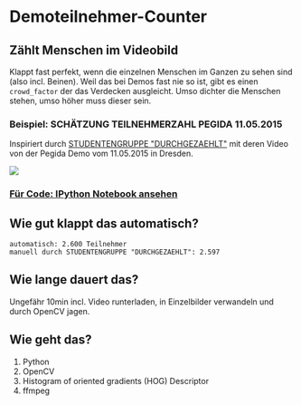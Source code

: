 # Demoteilnehmer-Counter

## Zählt Menschen im Videobild

Klappt fast perfekt, wenn die einzelnen Menschen im Ganzen zu sehen sind (also incl. Beinen). Weil das bei Demos fast nie so ist, gibt es einen `crowd_factor` der das Verdecken ausgleicht. Umso dichter die Menschen stehen, umso höher muss dieser sein.

### Beispiel: SCHÄTZUNG TEILNEHMERZAHL PEGIDA 11.05.2015

Inspiriert durch [STUDENTENGRUPPE "DURCHGEZAEHLT"](https://durchgezaehlt.wordpress.com/2015/05/12/schatzung-teilnehmerzahl-pegida-11-05-2015/) mit deren Video von der Pegida Demo vom 11.05.2015 in Dresden.

![](http://i.imgur.com/aW8KocQ.jpg)

### [Für Code: IPython Notebook ansehen](https://github.com/balzer82/Demoteilnehmer-Counter/blob/master/videocounter.ipynb)

## Wie gut klappt das automatisch?

```
automatisch: 2.600 Teilnehmer
manuell durch STUDENTENGRUPPE "DURCHGEZAEHLT": 2.597
```

## Wie lange dauert das?

Ungefähr 10min incl. Video runterladen, in Einzelbilder verwandeln und durch OpenCV jagen.


## Wie geht das?

1. Python
2. OpenCV
3. Histogram of oriented gradients (HOG) Descriptor
4. ffmpeg


